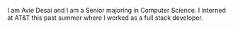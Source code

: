 I am Avie Desai and I am a Senior majoring in Computer Science. I interned at AT&T this past summer where I worked as a full stack developer.
